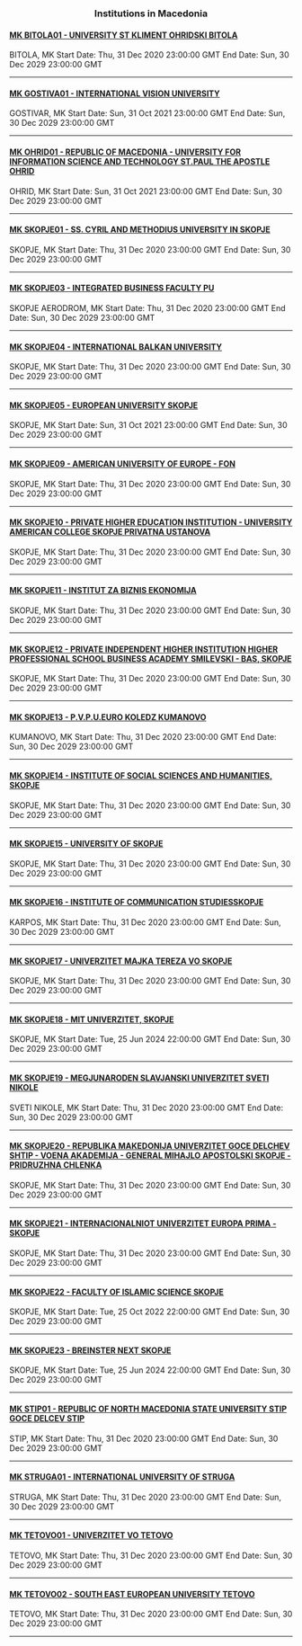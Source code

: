 <h3 align="center">Institutions in Macedonia</h3>

<h4><a href="http://www.uklo.edu.mk">MK BITOLA01 - UNIVERSITY ST KLIMENT OHRIDSKI BITOLA</a></h4>
BITOLA, MK
Start Date: Thu, 31 Dec 2020 23:00:00 GMT
End Date: Sun, 30 Dec 2029 23:00:00 GMT

---
<h4><a href="//www.vizyon.edu.mk">MK GOSTIVA01 - INTERNATIONAL VISION UNIVERSITY</a></h4>
GOSTIVAR, MK
Start Date: Sun, 31 Oct 2021 23:00:00 GMT
End Date: Sun, 30 Dec 2029 23:00:00 GMT

---
<h4><a href="//www.uist.edu.mk">MK OHRID01 - REPUBLIC OF MACEDONIA - UNIVERSITY FOR INFORMATION SCIENCE AND TECHNOLOGY ST.PAUL THE APOSTLE OHRID</a></h4>
OHRID, MK
Start Date: Sun, 31 Oct 2021 23:00:00 GMT
End Date: Sun, 30 Dec 2029 23:00:00 GMT

---
<h4><a href="//www.ukim.edu.mk">MK SKOPJE01 - SS. CYRIL AND METHODIUS UNIVERSITY IN SKOPJE</a></h4>
SKOPJE, MK
Start Date: Thu, 31 Dec 2020 23:00:00 GMT
End Date: Sun, 30 Dec 2029 23:00:00 GMT

---
<h4><a href="//www.fbe.edu.mk">MK SKOPJE03 - INTEGRATED BUSINESS FACULTY PU</a></h4>
SKOPJE AERODROM, MK
Start Date: Thu, 31 Dec 2020 23:00:00 GMT
End Date: Sun, 30 Dec 2029 23:00:00 GMT

---
<h4><a href="//www.ibu.edu.mk">MK SKOPJE04 - INTERNATIONAL BALKAN UNIVERSITY</a></h4>
SKOPJE, MK
Start Date: Thu, 31 Dec 2020 23:00:00 GMT
End Date: Sun, 30 Dec 2029 23:00:00 GMT

---
<h4><a href="//www.eurm.edu.mk">MK SKOPJE05 - EUROPEAN UNIVERSITY SKOPJE</a></h4>
SKOPJE, MK
Start Date: Sun, 31 Oct 2021 23:00:00 GMT
End Date: Sun, 30 Dec 2029 23:00:00 GMT

---
<h4><a href="//www.fon.edu.mk">MK SKOPJE09 - AMERICAN UNIVERSITY OF EUROPE - FON</a></h4>
SKOPJE, MK
Start Date: Thu, 31 Dec 2020 23:00:00 GMT
End Date: Sun, 30 Dec 2029 23:00:00 GMT

---
<h4><a href="//www.uacs.edu.mk">MK SKOPJE10 - PRIVATE HIGHER EDUCATION INSTITUTION - UNIVERSITY AMERICAN COLLEGE SKOPJE PRIVATNA USTANOVA</a></h4>
SKOPJE, MK
Start Date: Thu, 31 Dec 2020 23:00:00 GMT
End Date: Sun, 30 Dec 2029 23:00:00 GMT

---
<h4><a href="//www.ibi.edu.mk">MK SKOPJE11 - INSTITUT ZA BIZNIS EKONOMIJA</a></h4>
SKOPJE, MK
Start Date: Thu, 31 Dec 2020 23:00:00 GMT
End Date: Sun, 30 Dec 2029 23:00:00 GMT

---
<h4><a href="https://www.bas.edu.mk">MK SKOPJE12 - PRIVATE INDEPENDENT HIGHER INSTITUTION HIGHER PROFESSIONAL SCHOOL BUSINESS ACADEMY SMILEVSKI - BAS, SKOPJE</a></h4>
SKOPJE, MK
Start Date: Thu, 31 Dec 2020 23:00:00 GMT
End Date: Sun, 30 Dec 2029 23:00:00 GMT

---
<h4><a href="//www.eurocollege.edu.mk">MK SKOPJE13 - P.V.P.U.EURO KOLEDZ KUMANOVO</a></h4>
KUMANOVO, MK
Start Date: Thu, 31 Dec 2020 23:00:00 GMT
End Date: Sun, 30 Dec 2029 23:00:00 GMT

---
<h4><a href="//www.isshs.edu.mk">MK SKOPJE14 - INSTITUTE OF SOCIAL SCIENCES AND HUMANITIES, SKOPJE</a></h4>
SKOPJE, MK
Start Date: Thu, 31 Dec 2020 23:00:00 GMT
End Date: Sun, 30 Dec 2029 23:00:00 GMT

---
<h4><a href="//www.utms.edu.mk">MK SKOPJE15 - UNIVERSITY OF SKOPJE</a></h4>
SKOPJE, MK
Start Date: Thu, 31 Dec 2020 23:00:00 GMT
End Date: Sun, 30 Dec 2029 23:00:00 GMT

---
<h4><a href="//www.iks.edu.mk">MK SKOPJE16 - INSTITUTE OF COMMUNICATION STUDIESSKOPJE</a></h4>
KARPOS, MK
Start Date: Thu, 31 Dec 2020 23:00:00 GMT
End Date: Sun, 30 Dec 2029 23:00:00 GMT

---
<h4><a href="http://unt.edu.mk/">MK SKOPJE17 - UNIVERZITET MAJKA TEREZA VO SKOPJE</a></h4>
SKOPJE, MK
Start Date: Thu, 31 Dec 2020 23:00:00 GMT
End Date: Sun, 30 Dec 2029 23:00:00 GMT

---
<h4><a href="//www.mit.edu.mk">MK SKOPJE18 - MIT UNIVERZITET, SKOPJE</a></h4>
SKOPJE, MK
Start Date: Tue, 25 Jun 2024 22:00:00 GMT
End Date: Sun, 30 Dec 2029 23:00:00 GMT

---
<h4><a href="//www.msu.edu.mk">MK SKOPJE19 - MEGJUNARODEN SLAVJANSKI UNIVERZITET SVETI NIKOLE</a></h4>
SVETI NIKOLE, MK
Start Date: Thu, 31 Dec 2020 23:00:00 GMT
End Date: Sun, 30 Dec 2029 23:00:00 GMT

---
<h4><a href="http://www.ma.edu.mk/">MK SKOPJE20 - REPUBLIKA MAKEDONIJA UNIVERZITET GOCE DELCHEV SHTIP - VOENA AKADEMIJA - GENERAL MIHAJLO APOSTOLSKI SKOPJE - PRIDRUZHNA CHLENKA</a></h4>
SKOPJE, MK
Start Date: Thu, 31 Dec 2020 23:00:00 GMT
End Date: Sun, 30 Dec 2029 23:00:00 GMT

---
<h4><a href="//www.europaprima.com">MK SKOPJE21 - INTERNACIONALNIOT UNIVERZITET EUROPA PRIMA - SKOPJE</a></h4>
SKOPJE, MK
Start Date: Thu, 31 Dec 2020 23:00:00 GMT
End Date: Sun, 30 Dec 2029 23:00:00 GMT

---
<h4><a href="http://www.fshi.edu.mk">MK SKOPJE22 - FACULTY OF ISLAMIC SCIENCE SKOPJE</a></h4>
SKOPJE, MK
Start Date: Tue, 25 Oct 2022 22:00:00 GMT
End Date: Sun, 30 Dec 2029 23:00:00 GMT

---
<h4><a href="//www.next.edu.mk">MK SKOPJE23 - BREINSTER NEXT SKOPJE</a></h4>
SKOPJE, MK
Start Date: Tue, 25 Jun 2024 22:00:00 GMT
End Date: Sun, 30 Dec 2029 23:00:00 GMT

---
<h4><a href="//www.ugd.edu.mk">MK STIP01 - REPUBLIC OF NORTH MACEDONIA STATE UNIVERSITY STIP GOCE DELCEV STIP</a></h4>
STIP, MK
Start Date: Thu, 31 Dec 2020 23:00:00 GMT
End Date: Sun, 30 Dec 2029 23:00:00 GMT

---
<h4><a href="//www.iust.edu.mk">MK STRUGA01 - INTERNATIONAL UNIVERSITY OF STRUGA</a></h4>
STRUGA, MK
Start Date: Thu, 31 Dec 2020 23:00:00 GMT
End Date: Sun, 30 Dec 2029 23:00:00 GMT

---
<h4><a href="//www.unite.edu.mk">MK TETOVO01 - UNIVERZITET VO TETOVO</a></h4>
TETOVO, MK
Start Date: Thu, 31 Dec 2020 23:00:00 GMT
End Date: Sun, 30 Dec 2029 23:00:00 GMT

---
<h4><a href="//www.seeu.edu.mk">MK TETOVO02 - SOUTH EAST EUROPEAN UNIVERSITY TETOVO</a></h4>
TETOVO, MK
Start Date: Thu, 31 Dec 2020 23:00:00 GMT
End Date: Sun, 30 Dec 2029 23:00:00 GMT

---